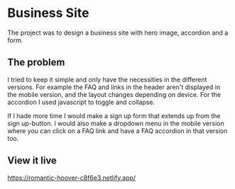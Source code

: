 # Business Site

The project was to design a business site with hero image, accordion and a form.

## The problem

I tried to keep it simple and only have the necessities in the different versions.
For example the FAQ and links in the header aren't displayed in the mobile version, and the layout changes depending on device.
For the accordion I used javascript to toggle and collapse.

If I hade more time I would make a sign up form that extends up from the sign up-button.
I would also make a dropdown menu in the mobile version where you can click on a FAQ link and have a FAQ accordion in that version too.

## View it live
https://romantic-hoover-c8f6e3.netlify.app/
